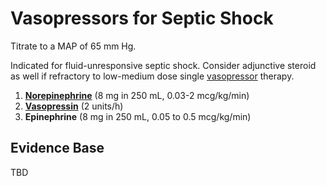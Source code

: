 # Vasopressors for Septic Shock
Titrate to a MAP of 65 mm Hg.

Indicated for fluid-unresponsive septic shock. Consider adjunctive steroid as well if refractory to low-medium dose single [vasopressor](../Shock%20and%20Resuscitation/Vasopressors.md) therapy.

1.  **[Norepinephrine](../Shock%20and%20Resuscitation/Vasopressors.md)** (8 mg in 250 mL, 0.03-2 mcg/kg/min)
2.  **[Vasopressin](../Shock%20and%20Resuscitation/Vasopressors.md)** (2 units/h)
3.  **Epinephrine** (8 mg in 250 mL, 0.05 to 0.5 mcg/kg/min)

## Evidence Base
TBD
